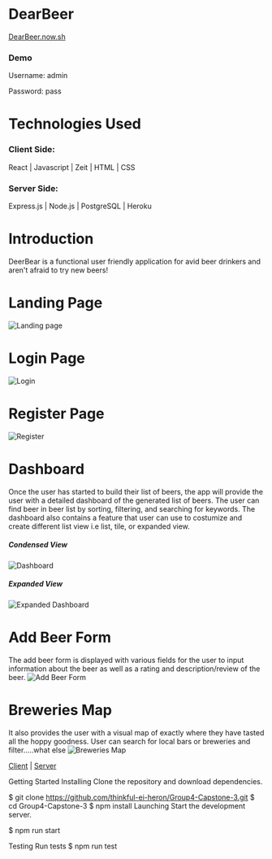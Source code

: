 # DearBeer 
[DearBeer.now.sh](https://dearbeer.now.sh)

### Demo
Username:  admin

Password: pass


# Technologies Used

### Client Side:  
React | Javascript | Zeit |  HTML | CSS

### Server Side:
Express.js | Node.js | PostgreSQL | Heroku

# Introduction
DeerBear is a functional user friendly application for avid beer drinkers and aren't afraid to try new beers!   


# Landing Page
![Landing page](./src/images/readme/landingpage.png)

# Login Page
![Login](./src/images/readme/login.png)

# Register Page
![Register](./src/images/readme/register.png)


# Dashboard
Once the user has started to build their list of beers, the app will provide the user with a detailed dashboard of the generated list of beers.  The user can find beer in beer list by sorting, filtering, and searching for keywords. The dashboard also contains a feature that user can use to costumize and create different list view i.e list, tile, or expanded view.
##### Condensed View
![Dashboard](./src/images/readme/dashboard.png)

##### Expanded View
![Expanded Dashboard](./src/images/readme/expanded.png)

# Add Beer Form
The add beer form is displayed with various fields for the user to input information about the beer as well as a rating and description/review of the beer. 
![Add Beer Form](./src/images/readme/addform.png)

# Breweries Map
It also provides the user with a visual map of exactly where they have tasted all the hoppy goodness. User can search for local bars or breweries and filter.....what else
![Breweries Map](./src/images/readme/brew.png)

[Client](https://github.com/thinkful-ei-heron/Group4-Capstone-3.git) |
[Server](https://github.com/thinkful-ei-heron/Group4-Capstone3-API.git)


Getting Started
Installing
Clone the repository and download dependencies.

$ git clone https://github.com/thinkful-ei-heron/Group4-Capstone-3.git
$ cd Group4-Capstone-3
$ npm install
Launching
Start the development server.

$ npm run start


Testing
Run tests
$ npm run test